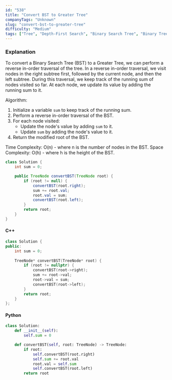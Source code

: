 ```yaml
---
id: "538"
title: "Convert BST to Greater Tree"
companyTags: "Unknown"
slug: "convert-bst-to-greater-tree"
difficulty: "Medium"
tags: ["Tree", "Depth-First Search", "Binary Search Tree", "Binary Tree"]
---
```


### Explanation
To convert a Binary Search Tree (BST) to a Greater Tree, we can perform a reverse in-order traversal of the tree. In a reverse in-order traversal, we visit nodes in the right subtree first, followed by the current node, and then the left subtree. During this traversal, we keep track of the running sum of nodes visited so far. At each node, we update its value by adding the running sum to it.

Algorithm:
1. Initialize a variable `sum` to keep track of the running sum.
2. Perform a reverse in-order traversal of the BST.
3. For each node visited:
   - Update the node's value by adding `sum` to it.
   - Update `sum` by adding the node's value to it.
4. Return the modified root of the BST.

Time Complexity: O(n) - where n is the number of nodes in the BST.
Space Complexity: O(h) - where h is the height of the BST.

```java
class Solution {
    int sum = 0;

    public TreeNode convertBST(TreeNode root) {
        if (root != null) {
            convertBST(root.right);
            sum += root.val;
            root.val = sum;
            convertBST(root.left);
        }
        return root;
    }
}
```

#### C++
```cpp
class Solution {
public:
    int sum = 0;
    
    TreeNode* convertBST(TreeNode* root) {
        if (root != nullptr) {
            convertBST(root->right);
            sum += root->val;
            root->val = sum;
            convertBST(root->left);
        }
        return root;
    }
};
```

#### Python
```python
class Solution:
    def __init__(self):
        self.sum = 0

    def convertBST(self, root: TreeNode) -> TreeNode:
        if root:
            self.convertBST(root.right)
            self.sum += root.val
            root.val = self.sum
            self.convertBST(root.left)
        return root
```